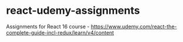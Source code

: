 # react-udemy-assignments
Assignments for React 16 course - https://www.udemy.com/react-the-complete-guide-incl-redux/learn/v4/content
